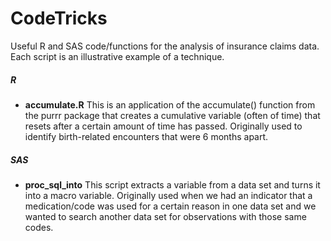 # CodeTricks
Useful R and SAS code/functions for the analysis of insurance claims data. Each script is an illustrative example of a technique.


##### **R**

  - **accumulate.R** This is an application of the accumulate() function from the purrr package that creates a cumulative variable (often of time) that resets after a certain amount of time has passed. Originally used to identify birth-related encounters that were 6 months apart.


##### **SAS**
 - **proc_sql_into** This script extracts a variable from a data set and turns it into a macro variable. Originally used when we had an indicator that a medication/code was used for a certain reason in one data set and we wanted to search another data set for observations with those same codes.
